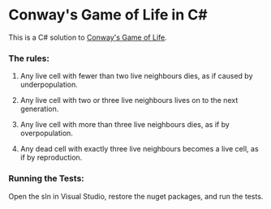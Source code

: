 # Conway's Game of Life in C# #

This is a C# solution to [Conway's Game of Life](https://en.wikipedia.org/wiki/Conway%27s_Game_of_Life).


### The rules:

1. Any live cell with fewer than two live neighbours dies, as if caused by underpopulation.

2. Any live cell with two or three live neighbours lives on to the next generation.
    
3. Any live cell with more than three live neighbours dies, as if by overpopulation.

4. Any dead cell with exactly three live neighbours becomes a live cell, as if by reproduction.


### Running the Tests:

Open the sln in Visual Studio, restore the nuget packages, and run the tests.